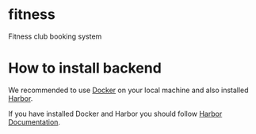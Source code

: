 # fitness
Fitness club booking system


# How to install backend 

We recommended to use [Docker](https://www.docker.com/) on your local machine and also installed [Harbor](https://github.com/BRACKETS-by-TRIAD/harbor-installer).

If you have installed Docker and Harbor you should follow [Harbor Documentation](https://github.com/BRACKETS-by-TRIAD/harbor-installer).





 